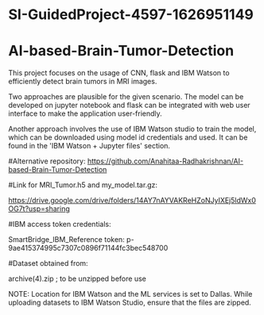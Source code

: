 # SI-GuidedProject-4597-1626951149
# AI-based-Brain-Tumor-Detection

This project focuses on the usage of CNN, flask and IBM Watson to efficiently detect brain tumors in MRI images. 

Two approaches are plausible for the given scenario. The model can be developed on jupyter notebook and flask can be integrated with web user interface to make the application user-friendly. 

Another approach involves the use of IBM Watson studio to train the model, which can be downloaded using model id credentials and used. It can be found in the 'IBM Watson + Jupyter files' section. 

#Alternative repository:
https://github.com/Anahitaa-Radhakrishnan/AI-based-Brain-Tumor-Detection 

#Link for MRI_Tumor.h5 and my_model.tar.gz:

https://drive.google.com/drive/folders/14AY7nAYVAKReHZoNJyIXEj5ldWx0OG7t?usp=sharing


#IBM access token credentials:

SmartBridge_IBM_Reference   token: p-9ae415374995c7307c0896f71144fc3bec548700


#Dataset obtained from: 

archive(4).zip ; to be unzipped before use


NOTE: Location for IBM Watson and the ML services is set to Dallas. While uploading datasets to IBM Watson Studio, ensure that the files are zipped.
